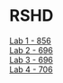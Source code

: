 # RSHD
[Lab 1 - 856](https://github.com/FooolyHARD/RSHD/blob/lab1/lab1/report.pdf)\
[Lab 2 - 696](https://github.com/FooolyHARD/RSHD/blob/lab2/lab2/report.pdf)\
[Lab 3 - 696](https://github.com/FooolyHARD/RSHD/blob/lab4/lab3/report.pdf)\
[Lab 4 - 706](https://github.com/FooolyHARD/RSHD/blob/lab4/lab4/report.pdf)
